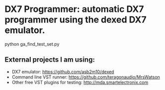 # DX7 Programmer: automatic DX7 programmer using the dexed DX7 emulator. 

python ga_find_test_set.py

## External projects I am using:

* DX7 emulator: https://github.com/asb2m10/dexed
* Command line VST runner: https://github.com/teragonaudio/MrsWatson
* Other free VST plugins for testing: http://mda.smartelectronix.com
